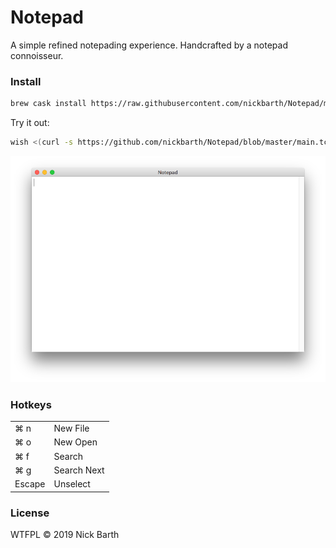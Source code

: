 # Notepad

A simple refined notepading experience. Handcrafted by a notepad connoisseur.

### Install

```bash
brew cask install https://raw.githubusercontent.com/nickbarth/Notepad/master/notepad.rb
```

Try it out: 

```bash
wish <(curl -s https://github.com/nickbarth/Notepad/blob/master/main.tcl)
```

![screenshot](https://raw.githubusercontent.com/nickbarth/Notepad/master/screenshot.png)


### Hotkeys 

<table>
  <tr>
    <td>⌘ n</td><td>New File</td>
  </tr>
  <tr>
    <td>⌘ o</td><td>New Open</td>
  </tr>
  <tr>
    <td>⌘ f</td><td>Search</td>
  </tr>
  <tr>
    <td>⌘ g</td><td>Search Next</td>
  </tr>
  <tr>
    <td>Escape</td><td>Unselect</td>
  </tr>
</table>

### License
WTFPL &copy; 2019 Nick Barth
